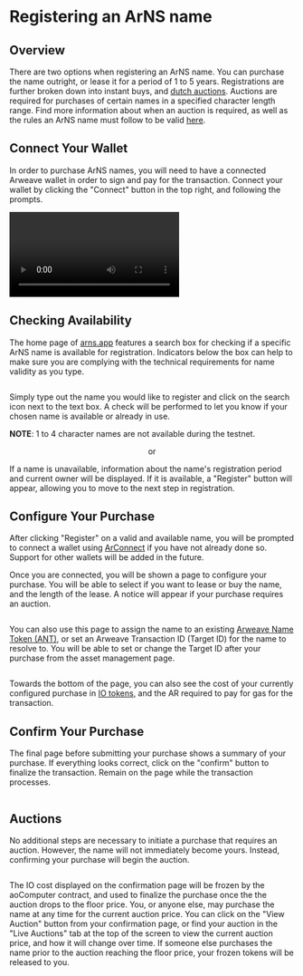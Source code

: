 # Registering an ArNS name

## Overview

There are two options when registering an ArNS name. You can purchase the name outright, or lease it for a period of 1 to 5 years. Registrations are further broken down into instant buys, and [dutch auctions](../../arns.md#bid-initiated-dutch-auctions-bida). Auctions are required for purchases of certain names in a specified character length range. Find more information about when an auction is required, as well as the rules an ArNS name must follow to be valid [here](../../arns.md#name-validation-rules).

## Connect Your Wallet

In order to purchase ArNS names, you will need to have a connected Arweave wallet in order to sign and pay for the transaction. Connect your wallet by clicking the "Connect" button in the top right, and following the prompts.

<!-- Format video to be firefox compatible:

ffmpeg -i input.mp4 -s 1280x720 -c:v libx264 -preset slow -crf 18 -c:a aac -vf  format=yuv420p output.mp4 -->

<video class="amazingdiagram" controls>
  <source :src="$withBase('/videos/connect-wallet.mp4')" type="video/mp4">
  Your browser does not support the video tag.
</video>

## Checking Availability

The home page of [arns.app](https://arns.app) features a search box for checking if a specific ArNS name is available for registration. Indicators below the box can help to make sure you are complying with the technical requirements for name validity as you type.

<img class="amazingdiagram" :src="$withBase('/images/arnshome.jpeg')">

Simply type out the name you would like to register and click on the search icon next to the text box. A check will be performed to let you know if your chosen name is available or already in use.

**NOTE**: 1 to 4 character names are not available during the testnet.

<img class="amazingdiagram" :src="$withBase('/images/arns-name-unavailable.jpeg')">

<center>or</center>

<img class="amazingdiagram" :src="$withBase('/images/arns-name-available.jpeg')">

If a name is unavailable, information about the name's registration period and current owner will be displayed. If it is available, a "Register" button will appear, allowing you to move to the next step in registration.

## Configure Your Purchase

After clicking "Register" on a valid and available name, you will be prompted to connect a wallet using [ArConnect](https://www.arconnect.io/) if you have not already done so. Support for other wallets will be added in the future.

Once you are connected, you will be shown a page to configure your purchase. You will be able to select if you want to lease or buy the name, and the length of the lease. A notice will appear if your purchase requires an auction.

<img class="amazingdiagram" :src="$withBase('/images/arns-auction-notice.jpeg')">

You can also use this page to assign the name to an existing [Arweave Name Token (ANT)](../../arns.md#arweave-name-token-ant), or set an Arweave Transaction ID (Target ID) for the name to resolve to. You will be able to set or change the Target ID after your purchase from the asset management page.

<img class="amazingdiagram" :src="$withBase('/images/arns-name-configure.jpeg')">

Towards the bottom of the page, you can also see the cost of your currently configured purchase in [IO tokens](../../token.md), and the AR required to pay for gas for the transaction.

## Confirm Your Purchase

The final page before submitting your purchase shows a summary of your purchase. If everything looks correct, click on the "confirm" button to finalize the transaction. Remain on the page while the transaction processes.

<img class="amazingdiagram" :src="$withBase('/images/arns-name-confirmation.jpeg')">

<br/>

<img class="amazingdiagram" :src="$withBase('/images/arns-name-success.jpeg')">

## Auctions

No additional steps are necessary to initiate a purchase that requires an auction. However, the name will not immediately become yours. Instead, confirming your purchase will begin the auction.

<img class="amazingdiagram" :src="$withBase('/images/arns-auction-started.jpeg')">

The IO cost displayed on the confirmation page will be frozen by the aoComputer contract, and used to finalize the purchase once the the auction drops to the floor price. You, or anyone else, may purchase the name at any time for the current auction price. You can click on the "View Auction" button from your confirmation page, or find your auction in the "Live Auctions" tab at the top of the screen to view the current auction price, and how it will change over time. If someone else purchases the name prior to the auction reaching the floor price, your frozen tokens will be released to you.

<img class="amazingdiagram" :src="$withBase('/images/arns-auction-chart.jpeg')">
